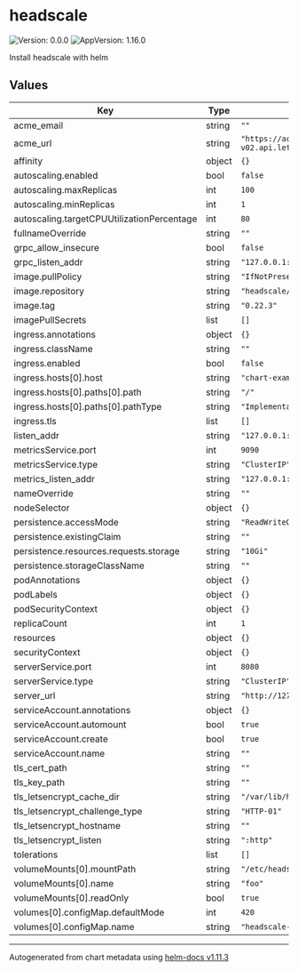 # headscale

![Version: 0.0.0](https://img.shields.io/badge/Version-0.0.0-informational?style=flat-square) ![AppVersion: 1.16.0](https://img.shields.io/badge/AppVersion-1.16.0-informational?style=flat-square)

Install headscale with helm

## Values

| Key | Type | Default | Description |
|-----|------|---------|-------------|
| acme_email | string | `""` |  |
| acme_url | string | `"https://acme-v02.api.letsencrypt.org/directory"` |  |
| affinity | object | `{}` |  |
| autoscaling.enabled | bool | `false` |  |
| autoscaling.maxReplicas | int | `100` |  |
| autoscaling.minReplicas | int | `1` |  |
| autoscaling.targetCPUUtilizationPercentage | int | `80` |  |
| fullnameOverride | string | `""` |  |
| grpc_allow_insecure | bool | `false` |  |
| grpc_listen_addr | string | `"127.0.0.1:50443"` |  |
| image.pullPolicy | string | `"IfNotPresent"` |  |
| image.repository | string | `"headscale/headscale"` |  |
| image.tag | string | `"0.22.3"` |  |
| imagePullSecrets | list | `[]` |  |
| ingress.annotations | object | `{}` |  |
| ingress.className | string | `""` |  |
| ingress.enabled | bool | `false` |  |
| ingress.hosts[0].host | string | `"chart-example.local"` |  |
| ingress.hosts[0].paths[0].path | string | `"/"` |  |
| ingress.hosts[0].paths[0].pathType | string | `"ImplementationSpecific"` |  |
| ingress.tls | list | `[]` |  |
| listen_addr | string | `"127.0.0.1:8080"` |  |
| metricsService.port | int | `9090` |  |
| metricsService.type | string | `"ClusterIP"` |  |
| metrics_listen_addr | string | `"127.0.0.1:9090"` |  |
| nameOverride | string | `""` |  |
| nodeSelector | object | `{}` |  |
| persistence.accessMode | string | `"ReadWriteOnce"` |  |
| persistence.existingClaim | string | `""` |  |
| persistence.resources.requests.storage | string | `"10Gi"` |  |
| persistence.storageClassName | string | `""` |  |
| podAnnotations | object | `{}` |  |
| podLabels | object | `{}` |  |
| podSecurityContext | object | `{}` |  |
| replicaCount | int | `1` |  |
| resources | object | `{}` |  |
| securityContext | object | `{}` |  |
| serverService.port | int | `8080` |  |
| serverService.type | string | `"ClusterIP"` |  |
| server_url | string | `"http://127.0.0.1:8080"` |  |
| serviceAccount.annotations | object | `{}` |  |
| serviceAccount.automount | bool | `true` |  |
| serviceAccount.create | bool | `true` |  |
| serviceAccount.name | string | `""` |  |
| tls_cert_path | string | `""` |  |
| tls_key_path | string | `""` |  |
| tls_letsencrypt_cache_dir | string | `"/var/lib/headscale/cache"` |  |
| tls_letsencrypt_challenge_type | string | `"HTTP-01"` |  |
| tls_letsencrypt_hostname | string | `""` |  |
| tls_letsencrypt_listen | string | `":http"` |  |
| tolerations | list | `[]` |  |
| volumeMounts[0].mountPath | string | `"/etc/headscale/config.yaml"` |  |
| volumeMounts[0].name | string | `"foo"` |  |
| volumeMounts[0].readOnly | bool | `true` |  |
| volumes[0].configMap.defaultMode | int | `420` |  |
| volumes[0].configMap.name | string | `"headscale-config"` |  |

----------------------------------------------
Autogenerated from chart metadata using [helm-docs v1.11.3](https://github.com/norwoodj/helm-docs/releases/v1.11.3)
